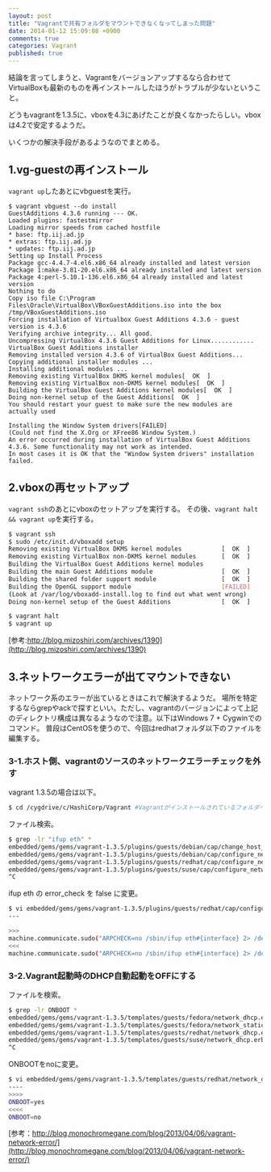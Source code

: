 ```yaml
---
layout: post
title: "Vagrantで共有フォルダをマウントできなくなってしまった問題"
date: 2014-01-12 15:09:08 +0900
comments: true
categories: Vagrant
published: true
---
```


結論を言ってしまうと、Vagrantをバージョンアップするなら合わせてVirtualBoxも最新のものを再インストールしたほうがトラブルが少ないということ。

どうもvagrantを1.3.5に、vboxを4.3にあげたことが良くなかったらしい。vboxは4.2で安定するようだ。

いくつかの解決手段があるようなのでまとめる。

## 1.vg-guestの再インストール

`vagrant up`したあとにvbguestを実行。

```
$ vagrant vbguest --do install
GuestAdditions 4.3.6 running --- OK.
Loaded plugins: fastestmirror
Loading mirror speeds from cached hostfile
* base: ftp.iij.ad.jp
* extras: ftp.iij.ad.jp
* updates: ftp.iij.ad.jp
Setting up Install Process
Package gcc-4.4.7-4.el6.x86_64 already installed and latest version
Package 1:make-3.81-20.el6.x86_64 already installed and latest version
Package 4:perl-5.10.1-136.el6.x86_64 already installed and latest version
Nothing to do
Copy iso file C:\Program Files\Oracle\VirtualBox\VBoxGuestAdditions.iso into the box /tmp/VBoxGuestAdditions.iso
Forcing installation of Virtualbox Guest Additions 4.3.6 - guest version is 4.3.6
Verifying archive integrity... All good.
Uncompressing VirtualBox 4.3.6 Guest Additions for Linux............
VirtualBox Guest Additions installer
Removing installed version 4.3.6 of VirtualBox Guest Additions...
Copying additional installer modules ...
Installing additional modules ...
Removing existing VirtualBox DKMS kernel modules[  OK  ]
Removing existing VirtualBox non-DKMS kernel modules[  OK  ]
Building the VirtualBox Guest Additions kernel modules[  OK  ]
Doing non-kernel setup of the Guest Additions[  OK  ]
You should restart your guest to make sure the new modules are actually used

Installing the Window System drivers[FAILED]
(Could not find the X.Org or XFree86 Window System.)
An error occurred during installation of VirtualBox Guest Additions 4.3.6. Some functionality may not work as intended.
In most cases it is OK that the "Window System drivers" installation failed.
```

## 2.vboxの再セットアップ

`vagrant ssh`のあとにvboxのセットアップを実行する。
その後、`vagrant halt && vagrant up`を実行する。

```bash
$ vagrant ssh
$ sudo /etc/init.d/vboxadd setup
Removing existing VirtualBox DKMS kernel modules           [  OK  ]
Removing existing VirtualBox non-DKMS kernel modules       [  OK  ]
Building the VirtualBox Guest Additions kernel modules
Building the main Guest Additions module                   [  OK  ]
Building the shared folder support module                  [  OK  ]
Building the OpenGL support module                         [FAILED]
(Look at /var/log/vboxadd-install.log to find out what went wrong)
Doing non-kernel setup of the Guest Additions              [  OK  ]
```

```bash
$ vagrant halt
$ vagrant up
```

[参考:http://blog.mizoshiri.com/archives/1390](http://blog.mizoshiri.com/archives/1390)

## 3.ネットワークエラーが出てマウントできない

ネットワーク系のエラーが出ているときはこれで解決するようだ。
場所を特定するならgrepやackで探すといい。ただし、vagrantのバージョンによって上記のディレクトリ構成は異なるようなので注意。以下はWindows 7 + Cygwinでのコマンド。
普段はCentOSを使うので、今回はredhatフォルダ以下のファイルを編集する。

### 3-1.ホスト側、vagrantのソースのネットワークエラーチェックを外す

vagrant 1.3.5の場合は以下。

```bash
$ cd /cygdrive/c/HashiCorp/Vagrant #Vagrantがインストールされているフォルダへ移動
```

ファイル検索。

```bash
$ grep -lr "ifup eth" *
embedded/gems/gems/vagrant-1.3.5/plugins/guests/debian/cap/change_host_name.rb
embedded/gems/gems/vagrant-1.3.5/plugins/guests/debian/cap/configure_networks.rb
embedded/gems/gems/vagrant-1.3.5/plugins/guests/redhat/cap/configure_networks.rb
embedded/gems/gems/vagrant-1.3.5/plugins/guests/suse/cap/configure_networks.rb
^C
```

ifup eth の error_check を false に変更。

```bash
$ vi embedded/gems/gems/vagrant-1.3.5/plugins/guests/redhat/cap/configure_networks.rb
---

>>>
machine.communicate.sudo("ARPCHECK=no /sbin/ifup eth#{interface} 2> /dev/null")
<<<
machine.communicate.sudo("ARPCHECK=no /sbin/ifup eth#{interface} 2> /dev/null", :error_check => false)
```

### 3-2.Vagrant起動時のDHCP自動起動をOFFにする

ファイルを検索。

```bash
$ grep -lr ONBOOT *
embedded/gems/gems/vagrant-1.3.5/templates/guests/fedora/network_dhcp.erb
embedded/gems/gems/vagrant-1.3.5/templates/guests/fedora/network_static.erb
embedded/gems/gems/vagrant-1.3.5/templates/guests/redhat/network_dhcp.erb
embedded/gems/gems/vagrant-1.3.5/templates/guests/suse/network_dhcp.erb
^C
```

ONBOOTをnoに変更。

```bash
$ vi embedded/gems/gems/vagrant-1.3.5/templates/guests/redhat/network_dhcp.erb
----
>>>>
ONBOOT=yes
<<<<
ONBOOT=no
```

[参考：http://blog.monochromegane.com/blog/2013/04/06/vagrant-network-error/](http://blog.monochromegane.com/blog/2013/04/06/vagrant-network-error/)
